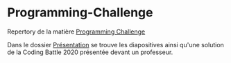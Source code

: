 # Programming-Challenge
Repertory de la matière [Programming Challenge](http://i3s.unice.fr/master-info/s1/programming-challenge/)

Dans le dossier [Présentation](https://github.com/Mentra20/Programming-Challenge/tree/main/Presentation) se trouve les diapositives ainsi qu'une solution de la Coding Battle 2020 présentée devant un professeur.  
